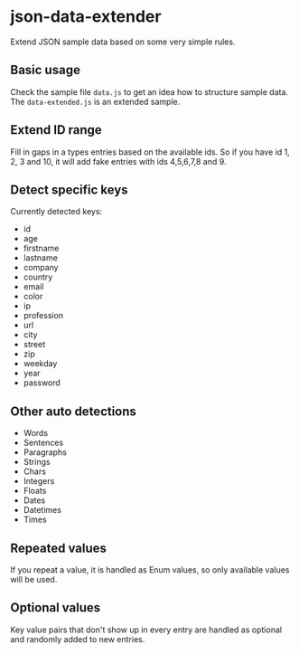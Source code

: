 # json-data-extender
Extend JSON sample data based on some very simple rules.

## Basic usage

Check the sample file `data.js` to get an idea how to structure sample data. The `data-extended.js` is an extended sample.

## Extend ID range

Fill in gaps in a types entries based on the available ids. So if you have id 1, 2, 3 and 10, it will add fake entries with ids 4,5,6,7,8 and 9.

## Detect specific keys

Currently detected keys:

- id
- age
- firstname
- lastname
- company
- country
- email
- color
- ip
- profession
- url
- city
- street
- zip
- weekday
- year
- password

## Other auto detections

- Words
- Sentences
- Paragraphs
- Strings
- Chars
- Integers
- Floats
- Dates
- Datetimes
- Times

## Repeated values

If you repeat a value, it is handled as Enum values, so only available values will be used.

## Optional values

Key value pairs that don't show up in every entry are handled as optional and randomly added to new entries.
